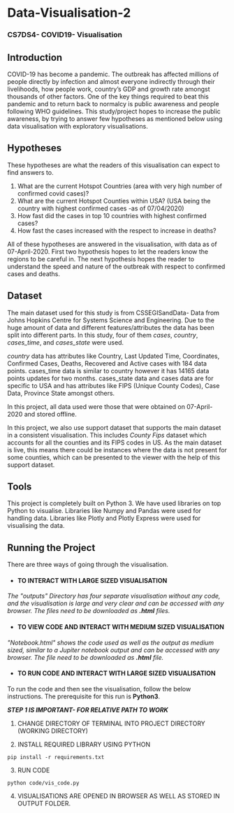 # Data-Visualisation-2
### CS7DS4- COVID19- Visualisation

## Introduction 

COVID-19 has become a pandemic. The outbreak has affected millions of people directly by infection and almost everyone indirectly through their livelihoods, how people work, country’s GDP and growth rate amongst thousands of other factors. One of the key things required to beat this pandemic and to return back to normalcy is public awareness and people following WHO guidelines. This study/project hopes to increase the public awareness, by trying to answer few hypotheses as mentioned below using data visualisation with exploratory visualisations.

## Hypotheses

These hypotheses are what the readers of this visualisation can expect to find answers to.

1. What are the current Hotspot Countries (area with very high number of confirmed covid cases)? 
2. What are the current Hotspot Counties within USA?
(USA being the country with highest confirmed cases -as of 07/04/2020)
3. How fast did the cases in top 10 countries with highest confirmed cases? 
4. How fast the cases increased with the respect to increase in deaths?

All of these hypotheses are answered in the visualisation, with data as of 07-April-2020. First two hypothesis hopes to let the readers know the regions to be careful in. The next hypothesis hopes the reader to understand the speed and nature of the outbreak with respect to confirmed cases and deaths.

## Dataset

The main dataset used for this study is from CSSEGISandData- Data from Johns Hopkins Centre for Systems Science and Engineering. Due to the huge amount of data and different features/attributes the data has been split into different parts. In this study, four of them *cases*, *country*, *cases_time*, and *cases_state* were used.

*country* data has attributes like Country, Last Updated Time, Coordinates, Confirmed Cases, Deaths, Recovered and Active cases with 184 data points. cases_time data is similar to country however it has 14165 data points updates for two months. cases_state data and cases data are for specific to USA and has attributes like FIPS (Unique County Codes), Case Data, Province State amongst others.

In this project, all data used were those that were obtained on 07-April-2020 and stored offline.

In this project, we also use support dataset that supports the main dataset in a consistent visualisation. This includes *County Fips* dataset which accounts for all the counties and its FIPS codes in US. As the main dataset is live, this means there could be instances where the data is not present for some counties, which can be presented to the viewer with the help of this support dataset.

## Tools

This project is completely built on Python 3. We have used libraries on top Python to visualise. Libraries like Numpy and Pandas were used for handling data. Libraries like Plotly and Plotly Express were used for visualising the data.

## Running the Project

There are three ways of going through the visualisation.

- #### TO INTERACT WITH LARGE SIZED VISUALISATION

*The "outputs" Directory has four separate visualisation without any code, and the visualisation is large and very clear and can be accessed with any browser. The files need to be downloaded as **.html** files.*

- #### TO VIEW CODE AND INTERACT WITH MEDIUM SIZED VISUALISATION

*"Notebook.html" shows the code used as well as the output as medium sized, similar to a Jupiter notebook output and can be accessed with any browser. The file need to be downloaded as **.html** file.*

- #### TO RUN CODE AND INTERACT WITH LARGE SIZED VISUALISATION

To run the code and then see the visualisation, follow the below instructions.
The prerequisite for this run is **Python3**.

***STEP 1 IS IMPORTANT- FOR RELATIVE PATH TO WORK***
1. CHANGE DIRECTORY OF TERMINAL INTO PROJECT DIRECTORY (WORKING DIRECTORY)

2. INSTALL REQUIRED LIBRARY USING PYTHON

```
pip install -r requirements.txt
```

3. RUN CODE

```
python code/vis_code.py 
```
4. VISUALISATIONS ARE OPENED IN BROWSER AS WELL AS STORED IN OUTPUT FOLDER.
